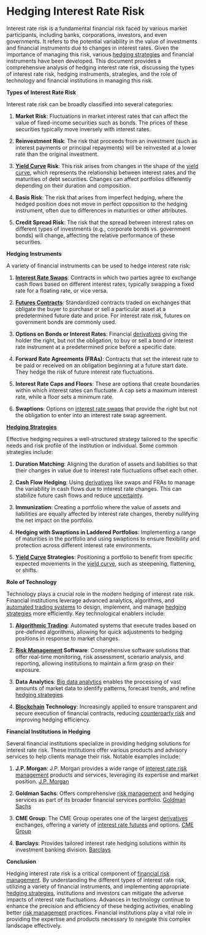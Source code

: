 # Hedging Interest Rate Risk

Interest rate risk is a fundamental financial risk faced by various market participants, including banks, corporations, investors, and even governments. It refers to the potential variability in the value of investments and financial instruments due to changes in interest rates. Given the importance of managing this risk, various [hedging strategies](../h/hedging_strategies.md) and financial instruments have been developed. This document provides a comprehensive analysis of hedging interest rate risk, discussing the types of interest rate risk, hedging instruments, strategies, and the role of technology and financial institutions in managing this risk.

**Types of Interest Rate Risk**

Interest rate risk can be broadly classified into several categories:

1. **Market Risk**: Fluctuations in market interest rates that can affect the value of fixed-income securities such as bonds. The prices of these securities typically move inversely with interest rates.

2. **Reinvestment Risk**: The risk that proceeds from an investment (such as interest payments or principal repayments) will be reinvested at a lower rate than the original investment.

3. **[Yield Curve](../y/yield_curve.md) Risk**: This risk arises from changes in the shape of the [yield curve](../y/yield_curve.md), which represents the relationship between interest rates and the maturities of debt securities. Changes can affect portfolios differently depending on their duration and composition.

4. **Basis Risk**: The risk that arises from imperfect hedging, where the hedged position does not move in perfect opposition to the hedging instrument, often due to differences in maturities or other attributes.

5. **Credit Spread Risk**: The risk that the spread between interest rates on different types of investments (e.g., corporate bonds vs. government bonds) will change, affecting the relative performance of these securities.

**Hedging Instruments**

A variety of financial instruments can be used to hedge interest rate risk:

1. **[Interest Rate Swaps](../i/interest_rate_swaps.md)**: Contracts in which two parties agree to exchange cash flows based on different interest rates, typically swapping a fixed rate for a floating rate, or vice versa.

2. **[Futures Contracts](../f/futures_contracts.md)**: Standardized contracts traded on exchanges that obligate the buyer to purchase or sell a particular asset at a predetermined future date and price. For interest rate risk, futures on government bonds are commonly used.

3. **Options on Bonds or Interest Rates**: Financial [derivatives](../d/derivatives.md) giving the holder the right, but not the obligation, to buy or sell a bond or interest rate instrument at a predetermined price before a specific date.

4. **Forward Rate Agreements (FRAs)**: Contracts that set the interest rate to be paid or received on an obligation beginning at a future start date. They hedge the risk of future interest rate fluctuations.

5. **Interest Rate Caps and Floors**: These are options that create boundaries within which interest rates can fluctuate. A cap sets a maximum interest rate, while a floor sets a minimum rate.

6. **Swaptions**: Options on [interest rate swaps](../i/interest_rate_swaps.md) that provide the right but not the obligation to enter into an interest rate swap agreement.

**[Hedging Strategies](../h/hedging_strategies.md)**

Effective hedging requires a well-structured strategy tailored to the specific needs and risk profile of the institution or individual. Some common strategies include:

1. **Duration Matching**: Aligning the duration of assets and liabilities so that their changes in value due to interest rate fluctuations offset each other.

2. **Cash Flow Hedging**: Using [derivatives](../d/derivatives.md) like swaps and FRAs to manage the variability in cash flows due to interest rate changes. This can stabilize future cash flows and reduce [uncertainty](../u/uncertainty_in_trading.md).

3. **Immunization**: Creating a portfolio where the value of assets and liabilities are equally affected by interest rate changes, thereby nullifying the net impact on the portfolio.

4. **Hedging with Swaptions in Laddered Portfolios**: Implementing a range of maturities in the portfolio and using swaptions to ensure flexibility and protection across different interest rate environments.

5. **[Yield Curve](../y/yield_curve.md) Strategies**: Positioning a portfolio to benefit from specific expected movements in the [yield curve](../y/yield_curve.md), such as steepening, flattening, or shifts.

**Role of Technology**

Technology plays a crucial role in the modern hedging of interest rate risk. Financial institutions leverage advanced analytics, algorithms, and [automated trading systems](../a/automated_trading_systems.md) to design, implement, and manage [hedging strategies](../h/hedging_strategies.md) more efficiently. Key technological enablers include:

1. **[Algorithmic Trading](../a/algorithmic_trading.md)**: Automated systems that execute trades based on pre-defined algorithms, allowing for quick adjustments to hedging positions in response to market changes.

2. **[Risk Management](../r/risk_management.md) Software**: Comprehensive software solutions that offer real-time monitoring, risk assessment, scenario analysis, and reporting, allowing institutions to maintain a firm grasp on their exposure.

3. **Data Analytics**: [Big data analytics](../b/big_data_analytics_in_trading.md) enables the processing of vast amounts of market data to identify patterns, forecast trends, and refine [hedging strategies](../h/hedging_strategies.md).

4. **[Blockchain](../b/blockchain_in_trading.md) Technology**: Increasingly applied to ensure transparent and secure execution of financial contracts, reducing [counterparty risk](../c/counterparty_risk.md) and improving hedging efficiency.

**Financial Institutions in Hedging**

Several financial institutions specialize in providing hedging solutions for interest rate risk. These institutions offer various products and advisory services to help clients manage their risk. Notable examples include:

1. **J.P. Morgan**: J.P. Morgan provides a wide range of [interest rate risk management](../i/interest_rate_risk_management.md) products and services, leveraging its expertise and market position. [J.P. Morgan](https://www.jpmorgan.com/)

2. **Goldman Sachs**: Offers comprehensive [risk management](../r/risk_management.md) and hedging services as part of its broader financial services portfolio. [Goldman Sachs](https://www.goldmansachs.com/)

3. **CME Group**: The CME Group operates one of the largest [derivatives](../d/derivatives.md) exchanges, offering a variety of [interest rate futures](../i/interest_rate_futures.md) and options. [CME Group](https://www.cmegroup.com/)

4. **Barclays**: Provides tailored interest rate hedging solutions within its investment banking division. [Barclays](https://www.home.barclays/)

**Conclusion**

Hedging interest rate risk is a critical component of [financial risk management](../f/financial_risk_management.md). By understanding the different types of interest rate risk, utilizing a variety of financial instruments, and implementing appropriate [hedging strategies](../h/hedging_strategies.md), institutions and investors can mitigate the adverse impacts of interest rate fluctuations. Advances in technology continue to enhance the precision and efficiency of these hedging activities, enabling better [risk management](../r/risk_management.md) practices. Financial institutions play a vital role in providing the expertise and products necessary to navigate this complex landscape effectively.
